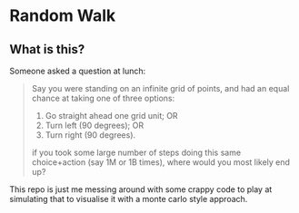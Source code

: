 # Random Walk

## What is this?

Someone asked a question at lunch:

> Say you were standing on an infinite grid of points, and had an equal chance at taking one of three options:
>
> 1. Go straight ahead one grid unit; OR
> 1. Turn left (90 degrees); OR
> 1. Turn right (90 degrees).
>
> if you took some large number of steps doing this same choice+action (say 1M or 1B times), where would you most likely end up?

This repo is just me messing around with some crappy code to play at simulating that to visualise it with a monte carlo style approach.
